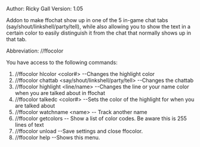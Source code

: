 Author: Ricky Gall
Version: 1.05

Addon to make ffochat show up in one of the 5 in-game chat tabs (say/shout/linkshell/party/tell), while also allowing you to show the text in a certain color to easily distinguish it from the chat that normally shows up in that tab.

Abbreviation: //ffocolor

You have access to the following commands:
 1. //ffocolor hlcolor &lt;color#&gt; --Changes the highlight color
 2. //ffocolor chattab &lt;say/shout/linkshell/party/tell&gt; --Changes the chattab
 3. //ffocolor highlight &lt;line/name&gt; --Changes the line or your name color when you are talked about in ffochat
 4. //ffocolor talkedc &lt;color#&gt; --Sets the color of the highlight for when you are talked about
 5. //ffocolor watchname &lt;name&gt; -- Track another name
 6. //ffocolor getcolors -- Show a list of color codes. Be aware this is 255 lines of text
 7. //ffocolor unload --Save settings and close ffocolor.
 8. //ffocolor help --Shows this menu.
